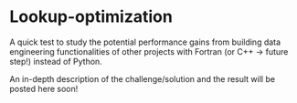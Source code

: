 # Lookup-optimization

A quick test to study the potential performance gains from building data engineering functionalities of other projects with Fortran (or C++ -> future step!) instead of Python.

An in-depth description of the challenge/solution and the result will be posted here soon!
